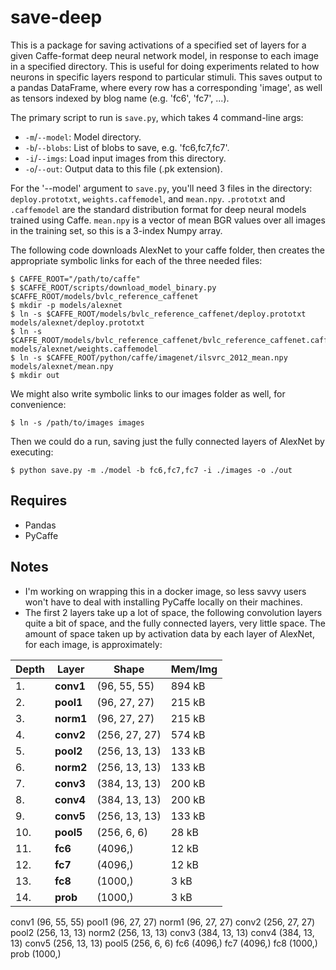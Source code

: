 save-deep
=========

This is a package for saving activations of a specified set of layers for a given Caffe-format deep neural network model, in response to each image in a specified directory. This is useful for doing experiments related to how neurons in specific layers respond to particular stimuli. This saves output to a pandas DataFrame, where every row has a corresponding 'image', as well as tensors indexed by blog name (e.g. 'fc6', 'fc7', ...).

The primary script to run is `save.py`, which takes 4 command-line args:
* `-m`/`--model`: Model directory.
* `-b`/`--blobs`: List of blobs to save, e.g. 'fc6,fc7,fc7'.
* `-i`/`--imgs`: Load input images from this directory.
* `-o`/`--out`: Output data to this file (.pk extension).

For the '--model' argument to `save.py`, you'll need 3 files in the directory: `deploy.prototxt`, `weights.caffemodel`, and `mean.npy`. `.prototxt` and `.caffemodel` are the standard distribution format for deep neural models trained using Caffe. `mean.npy` is a vector of mean BGR values over all images in the training set, so this is a 3-index Numpy array.

The following code downloads AlexNet to your caffe folder, then creates the appropriate symbolic links for each of the three needed files:

    $ CAFFE_ROOT="/path/to/caffe"
    $ $CAFFE_ROOT/scripts/download_model_binary.py $CAFFE_ROOT/models/bvlc_reference_caffenet
    $ mkdir -p models/alexnet
    $ ln -s $CAFFE_ROOT/models/bvlc_reference_caffenet/deploy.prototxt models/alexnet/deploy.prototxt
    $ ln -s $CAFFE_ROOT/models/bvlc_reference_caffenet/bvlc_reference_caffenet.caffemodel models/alexnet/weights.caffemodel
    $ ln -s $CAFFE_ROOT/python/caffe/imagenet/ilsvrc_2012_mean.npy models/alexnet/mean.npy
    $ mkdir out

We might also write symbolic links to our images folder as well, for convenience:

    $ ln -s /path/to/images images

Then we could do a run, saving just the fully connected layers of AlexNet by executing:

    $ python save.py -m ./model -b fc6,fc7,fc7 -i ./images -o ./out




Requires
--------
* Pandas
* PyCaffe


Notes
-----
* I'm working on wrapping this in a docker image, so less savvy users won't have to deal with installing PyCaffe locally on their machines.
* The first 2 layers take up a lot of space, the following convolution layers quite a bit of space, and the fully connected layers, very little space. The amount of space taken up by activation data by each layer of AlexNet, for each image, is approximately:

| Depth | Layer     | Shape         | Mem/Img |
|-------|-----------|---------------|---------|
| 1.    | **conv1** | (96, 55, 55)  | 894 kB  |
| 2.    | **pool1** | (96, 27, 27)  | 215 kB  |
| 3.    | **norm1** | (96, 27, 27)  | 215 kB  |
| 4.    | **conv2** | (256, 27, 27) | 574 kB  |
| 5.    | **pool2** | (256, 13, 13) | 133 kB  |
| 6.    | **norm2** | (256, 13, 13) | 133 kB  |
| 7.    | **conv3** | (384, 13, 13) | 200 kB  |
| 8.    | **conv4** | (384, 13, 13) | 200 kB  |
| 9.    | **conv5** | (256, 13, 13) | 133 kB  |
| 10.   | **pool5** | (256, 6, 6)   | 28 kB   |
| 11.   | **fc6**   | (4096,)       | 12 kB   |
| 12.   | **fc7**   | (4096,)       | 12 kB   |
| 13.   | **fc8**   | (1000,)       | 3 kB    |
| 14.   | **prob**  | (1000,)       | 3 kB    |


conv1 (96, 55, 55)
pool1 (96, 27, 27)
norm1 (96, 27, 27)
conv2 (256, 27, 27)
pool2 (256, 13, 13)
norm2 (256, 13, 13)
conv3 (384, 13, 13)
conv4 (384, 13, 13)
conv5 (256, 13, 13)
pool5 (256, 6, 6)
fc6   (4096,)
fc7   (4096,)
fc8   (1000,)
prob  (1000,)
